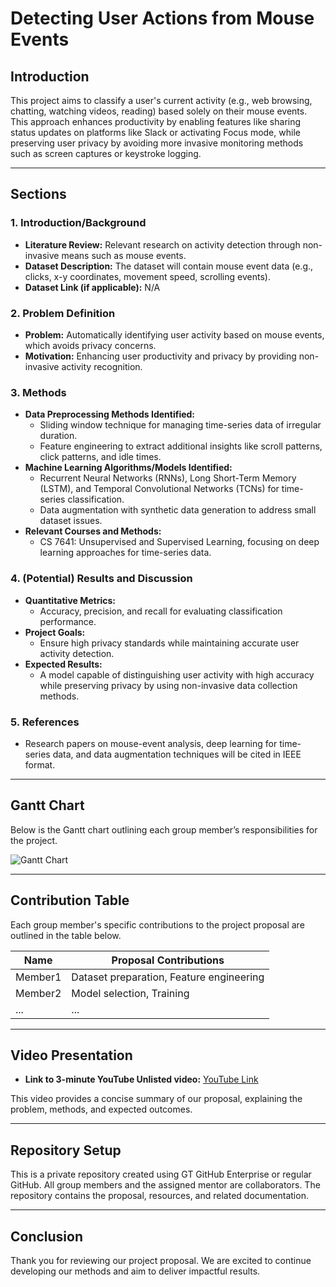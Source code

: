 # Detecting User Actions from Mouse Events

## Introduction

This project aims to classify a user's current activity (e.g., web browsing, chatting, watching videos, reading) based solely on their mouse events. This approach enhances productivity by enabling features like sharing status updates on platforms like Slack or activating Focus mode, while preserving user privacy by avoiding more invasive monitoring methods such as screen captures or keystroke logging.

---

## Sections

### 1. Introduction/Background

- **Literature Review:** Relevant research on activity detection through non-invasive means such as mouse events.
- **Dataset Description:** The dataset will contain mouse event data (e.g., clicks, x-y coordinates, movement speed, scrolling events).
- **Dataset Link (if applicable):** N/A

### 2. Problem Definition

- **Problem:** Automatically identifying user activity based on mouse events, which avoids privacy concerns.
- **Motivation:** Enhancing user productivity and privacy by providing non-invasive activity recognition.

### 3. Methods

- **Data Preprocessing Methods Identified:** 
  - Sliding window technique for managing time-series data of irregular duration.
  - Feature engineering to extract additional insights like scroll patterns, click patterns, and idle times.
- **Machine Learning Algorithms/Models Identified:** 
  - Recurrent Neural Networks (RNNs), Long Short-Term Memory (LSTM), and Temporal Convolutional Networks (TCNs) for time-series classification.
  - Data augmentation with synthetic data generation to address small dataset issues.
- **Relevant Courses and Methods:**
  - CS 7641: Unsupervised and Supervised Learning, focusing on deep learning approaches for time-series data.

### 4. (Potential) Results and Discussion

- **Quantitative Metrics:**
  - Accuracy, precision, and recall for evaluating classification performance.
- **Project Goals:**
  - Ensure high privacy standards while maintaining accurate user activity detection.
- **Expected Results:**
  - A model capable of distinguishing user activity with high accuracy while preserving privacy by using non-invasive data collection methods.

### 5. References

- Research papers on mouse-event analysis, deep learning for time-series data, and data augmentation techniques will be cited in IEEE format.

---

## Gantt Chart

Below is the Gantt chart outlining each group member’s responsibilities for the project.

![Gantt Chart](path-to-gantt-chart)

---

## Contribution Table

Each group member's specific contributions to the project proposal are outlined in the table below.

| Name       | Proposal Contributions          |
|------------|----------------------------------|
| Member1    | Dataset preparation, Feature engineering |
| Member2    | Model selection, Training |
| ...        | ...                              |

---

## Video Presentation

- **Link to 3-minute YouTube Unlisted video:** [YouTube Link]()

This video provides a concise summary of our proposal, explaining the problem, methods, and expected outcomes.

---

## Repository Setup

This is a private repository created using GT GitHub Enterprise or regular GitHub. All group members and the assigned mentor are collaborators. The repository contains the proposal, resources, and related documentation.

---

## Conclusion

Thank you for reviewing our project proposal. We are excited to continue developing our methods and aim to deliver impactful results.